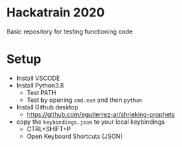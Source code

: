 # Hackatrain 2020

Basic repository for testing functioning code

# Setup

- Install VSCODE
- Install Python3.8
	- Test PATH
	- Test by opening `cmd.exe` and then `python`
- Install Github desktop 
	- https://github.com/egutierrez-ar/shrieking-prophets
- copy the `keybindings.json` to your local keybindings
	- CTRL+SHIFT+P
	- Open Keyboard Shortcuts (JSON)

